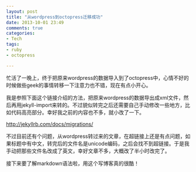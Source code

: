 ```yaml
---
layout: post
title: "从wordpress到octopress迁移成功"
date: 2013-10-01 23:49
comments: true
categories: 
- Tech
tags:
- ruby
- octopress

---
```

忙活了一晚上，终于把原来wordpress的数据导入到了octopress中，心情不好的时候做些geek的事情转移一下注意力也不错，现在有点小开心。

我是参照下面这个链接介绍的方法，把原来wordpress的数据导出成xml文件，然后再用jekyll-import来转的。不过貌似转完之后还需要自己手动修改一些地方，比如代码高亮部分。幸好我之前的内容也不多，就小改了一下。

<http://jekyllrb.com/docs/migrations/>

不过目前还有个问题，从wordpress转过来的文章，在超链接上还是有点问题，如果标题中有中文，转完后的文件名是unicode编码，之后会找不到超链接。于是我手动把那些文件名改成了英文，幸好文章不多，大概改了半小时改完了。

接下来要了解markdown语法啦，用这个写博客真的很酷！